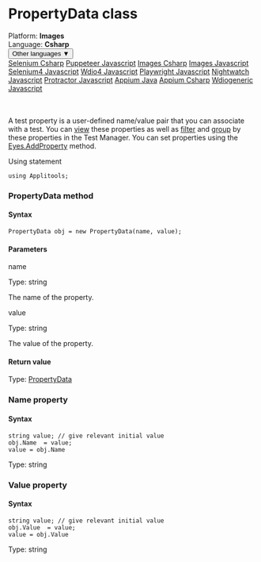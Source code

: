 # PropertyData class
<div class='platform-bar-container-div'><div class='platform-bar-div'>Platform:  <b> Images</b>
</div><div class='platform-bar-div'>Language: <b>Csharp</b></div><div class='dropdown-button-container-div'><button class='sdk-language-dropdown-button'>Other languages ▼</button><div class='dropdown-content'>
<a href='../../selenium/csharp/propertydata'>Selenium Csharp</a>
<a href='../../puppeteer/javascript/propertydata'>Puppeteer Javascript</a>
<a href='../../images/csharp/propertydata'>Images Csharp</a>
<a href='../../images/javascript/propertydata'>Images Javascript</a>
<a href='../../selenium4/javascript/propertydata'>Selenium4 Javascript</a>
<a href='../../wdio4/javascript/propertydata'>Wdio4 Javascript</a>
<a href='../../playwright/javascript/propertydata'>Playwright Javascript</a>
<a href='../../nightwatch/javascript/propertydata'>Nightwatch Javascript</a>
<a href='../../protractor/javascript/propertydata'>Protractor Javascript</a>
<a href='../../appium/java/propertydata'>Appium Java</a>
<a href='../../appium/csharp/propertydata'>Appium Csharp</a>
<a href='../../wdiogeneric/javascript/propertydata'>Wdiogeneric Javascript</a>
</div></div><br /><br /></div>




A test property is a user-defined name/value pair that you can associate with a test. You can [view](https://applitools.com/docs/topics/test-manager/viewers/tm-viewer-test-details.html) these properties as well as [filter](https://applitools.com/docs/topics/test-manager/pages/page-test-results/test-results-filter.html) and [group](https://applitools.com/docs/topics/test-manager/pages/page-test-results/test-results-grouping.html) by these properties in the Test Manager. You can set properties using the [Eyes.AddProperty](./eyes#addproperty-method) method.

Using statement

    using Applitools;
    	



### PropertyData method
#### Syntax


    PropertyData obj = new PropertyData(name, value);
    

#### Parameters

name

Type: string

The name of the property.

value

Type: string

The value of the property.

#### Return value

Type:  [PropertyData](./propertydata)


### Name property
#### Syntax


    string value; // give relevant initial value
    obj.Name  = value;
    value = obj.Name

Type: string

### Value property
#### Syntax


    string value; // give relevant initial value
    obj.Value  = value;
    value = obj.Value

Type: string
